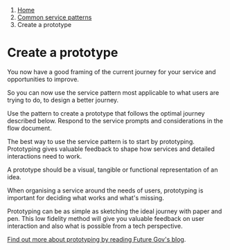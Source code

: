 1.  [Home](/docs/core/contents)
2.	[Common service patterns](/docs/documentation/core/common-service-patterns/overview)
3.  Create a prototype

# Create a prototype
You now have a good framing of the current journey for your service and opportunities to improve.

So you can now use the service pattern most applicable to what users are trying to do, to design a better journey. 

Use the pattern to create a prototype that follows the optimal journey described below. Respond to the service prompts and considerations in the flow document. 

The best way to use the service pattern is to start by prototyping. Prototyping gives valuable feedback to shape how services and detailed interactions need to work.

A prototype should be a visual, tangible or functional representation of an idea.

When organising a service around the needs of users, prototyping is important for deciding what works and what's missing. 

Prototyping can be as simple as sketching the ideal journey with paper and pen. This low fidelity method will give you valuable feedback on user interaction and also what is possible from a tech perspective.

[Find out more about prototyping by reading Future Gov's blog](https://blog.wearefuturegov.com/why-do-we-prototype-a2576f0cc52c).
